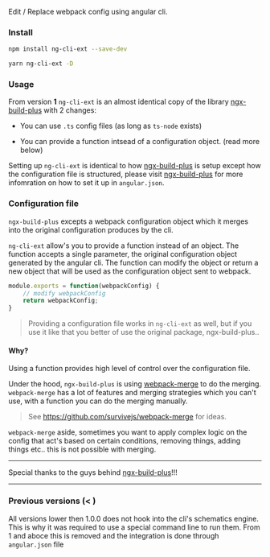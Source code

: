 Edit / Replace webpack config using angular cli.

### Install

```bash
npm install ng-cli-ext --save-dev
```

```bash
yarn ng-cli-ext -D
```

### Usage
From version **1** `ng-cli-ext` is an almost identical copy of the library [ngx-build-plus](https://github.com/manfredsteyer/ngx-build-plus) with 2 changes:

- You can use `.ts` config files (as long as `ts-node` exists)

- You can provide a function intsead of a configuration object. (read more below)

Setting up `ng-cli-ext` is identical to how [ngx-build-plus](https://github.com/manfredsteyer/ngx-build-plus) is setup except how the configuration file is structured, please visit [ngx-build-plus](https://github.com/manfredsteyer/ngx-build-plus) for
more infomration on how to set it up in `angular.json`.

### Configuration file

`ngx-build-plus` excepts a webpack configuration object which it merges into the
original configuration produces by the cli.

`ng-cli-ext` allow's you to provide a function instead of an object.
The function accepts a single parameter, the original configuration object
generated by the angular cli. The function can modify the object or return a new
object that will be used as the configuration object sent to webpack.

```js
module.exports = function(webpackConfig) {
    // modify webpackConfig
    return webpackConfig;
}
```

> Providing a configuration file works in `ng-cli-ext` as well, but if you use it like that you better of use the original package, ngx-build-plus..

#### Why?
Using a function provides high level of control over the configuration file.

Under the hood, `ngx-build-plus` is using [webpack-merge](https://github.com/survivejs/webpack-merge) to do the merging. `webpack-merge` has
a lot of features and merging strategies which you can't use, with a function you
can do the merging manually.

> See https://github.com/survivejs/webpack-merge for ideas.

`webpack-merge` aside, sometimes you want to apply complex logic on the config
that act's based on certain conditions, removing things, adding things etc.. this is
not possible with merging.

---

Special thanks to the guys behind [ngx-build-plus](https://github.com/manfredsteyer/ngx-build-plus)!!!

---

### Previous versions (< )
All versions lower then 1.0.0 does not hook into the cli's schematics engine.
This is why it was required to use a special command line to run them.
From 1 and aboce this is removed and the integration is done through `angular.json` file

